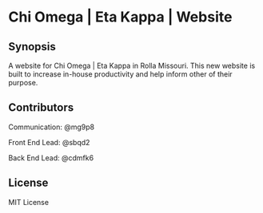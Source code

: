 # Chi Omega | Eta Kappa | Website

## Synopsis

A website for Chi Omega | Eta Kappa in Rolla Missouri. This new website is built to increase in-house productivity and help inform other of their purpose.

## Contributors

Communication: @mg9p8

Front End Lead: @sbqd2

Back End Lead: @cdmfk6

## License

MIT License

